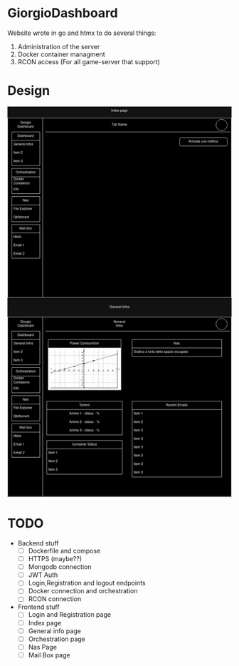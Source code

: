 # GiorgioDashboard

Website wrote in go and htmx to do several things:

1. Administration of the server
2. Docker container managment
3. RCON access (For all game-server that support)
# Design

![wa](./docs/website.drawio.png)

# TODO

- Backend stuff
  - [ ] Dockerfile and compose
  - [ ] HTTPS (maybe??)
  - [ ] Mongodb connection
  - [ ] JWT Auth
  - [ ] Login,Registration and logout endpoints
  - [ ] Docker connection and orchestration
  - [ ] RCON connection

- Frontend stuff
  - [ ] Login and Registration page
  - [ ] Index page
  - [ ] General info page
  - [ ] Orchestration page
  - [ ] Nas Page
  - [ ] Mail Box page
